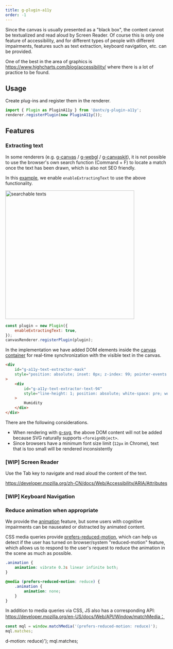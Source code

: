 ```yaml
---
title: g-plugin-a11y
order: -1
---
```


Since the canvas is usually presented as a "black box", the content cannot be textualized and read aloud by Screen Reader. Of course this is only one feature of accessibility, and for different types of people with different impairments, features such as text extraction, keyboard navigation, etc. can be provided.

One of the best in the area of graphics is <https://www.highcharts.com/blog/accessibility/> where there is a lot of practice to be found.

## Usage

Create plug-ins and register them in the renderer.

```js
import { Plugin as PluginA11y } from '@antv/g-plugin-a11y';
renderer.registerPlugin(new PluginA11y());
```

## Features

### Extracting text

In some renderers (e.g. [g-canvas](/en/api/renderer/canvas) / [g-webgl](/en/api/renderer/webgl) / [g-canvaskit](/en/api/renderer/canvaskit)), it is not possible to use the browser's own search function (Command + F) to locate a match once the text has been drawn, which is also not SEO friendly.

In this [example](/en/examples/plugins#a11y-text-extractor), we enable `enableExtractingText` to use the above functionality.

<img src="https://gw.alipayobjects.com/mdn/rms_6ae20b/afts/img/A*NKFsSYYofj4AAAAAAAAAAAAAARQnAQ" width="400" alt="searchable texts">

```js
const plugin = new Plugin({
    enableExtractingText: true,
});
canvasRenderer.registerPlugin(plugin);
```

In the implementation we have added DOM elements inside the [canvas container](/en/api/canvas#container) for real-time synchronization with the visible text in the canvas.

```html
<div
    id="g-a11y-text-extractor-mask"
    style="position: absolute; inset: 0px; z-index: 99; pointer-events: none; user-select: none; overflow: hidden;"
>
    <div
        id="g-a11y-text-extractor-text-94"
        style="line-height: 1; position: absolute; white-space: pre; word-break: keep-all; color: transparent !important; transform-origin: 0px 0px; transform: translate(0px, 0px) translate(-50%, -100%) matrix3d(1, 0, 0, 0, 0, 1, 0, 0, 0, 0, 1, 0, 320, 350, 0, 1); font-size: 10px; font-family: sans-serif;"
    >
        Humidity
    </div>
</div>
```

There are the following considerations.

- When rendering with [g-svg](/en/api/renderer/svg), the above DOM content will not be added because SVG naturally supports `<foreignObject>`.
- Since browsers have a minimum font size limit (`12px` in Chrome), text that is too small will be rendered inconsistently

### [WIP] Screen Reader

Use the Tab key to navigate and read aloud the content of the text.

<https://developer.mozilla.org/zh-CN/docs/Web/Accessibility/ARIA/Attributes>

### [WIP] Keyboard Navigation

### Reduce animation when appropriate

We provide the [animation](/en/api/animation/waapi) feature, but some users with cognitive impairments can be nauseated or distracted by animated content.

CSS media queries provide [prefers-reduced-motion](https://developer.mozilla.org/en-US/docs/Web/CSS/@media/prefers-reduced-motion), which can help us detect if the user has turned on browser/system "reduced-motion" feature, which allows us to respond to the user's request to reduce the animation in the scene as much as possible.

```css
.animation {
    animation: vibrate 0.3s linear infinite both;
}

@media (prefers-reduced-motion: reduce) {
    .animation {
        animation: none;
    }
}
```

In addition to media queries via CSS, JS also has a corresponding API: <https://developer.mozilla.org/en-US/docs/Web/API/Window/matchMedia：>

```js
const mql = window.matchMedia('(prefers-reduced-motion: reduce)');
mql.matches;
```

d-motion: reduce)'); mql.matches;

```

```
